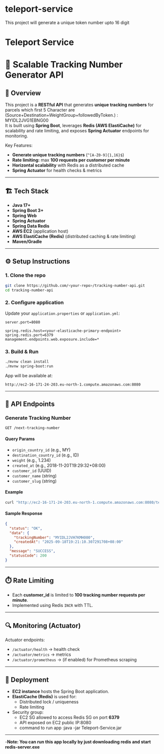 # teleport-service
This project will generate a unique token number upto 16 digit
# Teleport Service
# 🚀 Scalable Tracking Number Generator API

## 📌 Overview
This project is a **RESTful API** that generates **unique tracking numbers** for parcels which first 5 Character are (Source+Destination+WeightGroup+followedByToken.) :  MYIDL2JVG1EBNG00  
It is built using **Spring Boot**, leverages **Redis (AWS ElastiCache)** for scalability and rate limiting, and exposes **Spring Actuator** endpoints for monitoring.

Key Features:
- **Generate unique tracking numbers** (`^[A-Z0-9]{1,16}$`)
- **Rate limiting:** max **100 requests per customer per minute**
- **Horizontal scalability** with Redis as a distributed cache
- **Spring Actuator** for health checks & metrics

---

## 🏗️ Tech Stack
- **Java 17+**
- **Spring Boot 3+**
- **Spring Web**
- **Spring Actuator**
- **Spring Data Redis**
- **AWS EC2** (application host)
- **AWS ElastiCache (Redis)** (distributed caching & rate limiting)
- **Maven/Gradle**

---

## ⚙️ Setup Instructions

### 1. Clone the repo
```bash
git clone https://github.com/<your-repo>/tracking-number-api.git
cd tracking-number-api
```

### 2. Configure application
Update your `application.properties` or `application.yml`:
```properties
server.port=8080

spring.redis.host=<your-elasticache-primary-endpoint>
spring.redis.port=6379
management.endpoints.web.exposure.include=*
```

### 3. Build & Run
```bash
./mvnw clean install
./mvnw spring-boot:run
```

App will be available at:
```
http://ec2-16-171-24-203.eu-north-1.compute.amazonaws.com:8080
```

---

## 📡 API Endpoints

### Generate Tracking Number
```http
GET /next-tracking-number
```

#### Query Params
- `origin_country_id` (e.g., MY)
- `destination_country_id` (e.g., ID)
- `weight` (e.g., 1.234)
- `created_at` (e.g., 2018-11-20T19:29:32+08:00)
- `customer_id` (UUID)
- `customer_name` (string)
- `customer_slug` (string)

#### Example
```bash
curl "http://ec2-16-171-24-203.eu-north-1.compute.amazonaws.com:8080/teleport-service/next-tracking-number?origin_country_id=MY&destination_country_id=ID&weight=1.234&created_at=2018-11-20T19:29:32+08:00&customer_id=de619854-b59b-425e-9db4-943979e1bd49&customer_name=RedBox Logistics&customer_slug=redbox-logistics"
```

#### Sample Response
```json
{
  "status": "OK",
  "data": {
    "trackingNumber": "MYIDL2JVH7KMH000",
    "createdAt": "2025-09-18T19:21:10.307291708+08:00"
  },
  "message": "SUCCESS",
  "statusCode": 200
}
```

---

## ⏱️ Rate Limiting
- Each **customer_id** is limited to **100 tracking number requests per minute**.
- Implemented using Redis `INCR` with TTL.

---

## 🔍 Monitoring (Actuator)
Actuator endpoints:
- `/actuator/health` → health check
- `/actuator/metrics` → metrics
- `/actuator/prometheus` → (if enabled) for Prometheus scraping

---

## 🚀 Deployment
- **EC2 instance** hosts the Spring Boot application.
- **ElastiCache (Redis)** is used for:
    - Distributed lock / uniqueness
    - Rate limiting
- Security group:
    - EC2 SG allowed to access Redis SG on port **6379**
    - API exposed on EC2 public IP:8080
    - command to run app :java -jar Teleport-Service.jar

---


-**Note: You can run this app locally by just downloading redis and start redis-server.exe**
